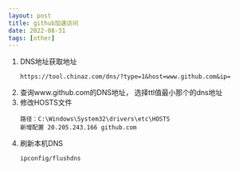 ```yaml
---
layout: post
title: github加速访问
date: 2022-08-31
tags: [other]
---
```


1. DNS地址获取地址
    ```$xslt
    https://tool.chinaz.com/dns/?type=1&host=www.github.com&ip=
    ```
2. 查询www.github.com的DNS地址， 选择ttl值最小那个的dns地址
3. 修改HOSTS文件
    ```$xslt
    路径：C:\Windows\System32\drivers\etc\HOSTS
    新增配置 20.205.243.166 github.com
    ```
4. 刷新本机DNS
    ```$xslt
    ipconfig/flushdns
    ```



